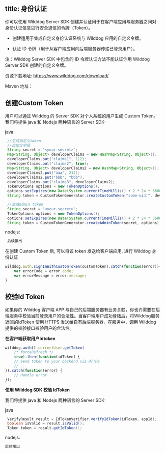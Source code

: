 title: 身份认证
---

你可以使用 Wilddog Server SDK 创建并认证用于在客户端应用与服务器之间对身份认证信息进行安全通信的令牌（Token）。

* 创建适用于集成自定义身份认证系统与 Wilddog 应用的自定义令牌。

* 认证 ID 令牌（用于从客户端应用向后端服务器传递已登录用户）。


注：Wilddog Server SDK 中包含的 ID 令牌认证方法不能认证你用 Wilddog Server SDK 创建的自定义令牌。

资源下载地址:
https://www.wilddog.com/download/

Maven 地址：

## 创建Custom Token

用户可以通过 Wilddog 的 Server SDK 对个人系统的用户生成 Custom Token。
我们将提供 java 和 Nodejs 两种语言的 Server SDK:

java:

```java
 //生成自定义token
 //自定义字段
 String secret = "<your-secret>"; 
 Map<String, Object> developerClaims = new HashMap<String, Object>();
 developerClaims.put("claims1", 112);
 developerClaims.put("claims2", true);
 Map<String, Object> developerClaims2 = new HashMap<String, Object>();
 developerClaims2.put("aaa", 212);
 developerClaims2.put("bbb", "bbb");
 developerClaims.put("claims3", developerClaims2);
 TokenOptions options = new TokenOptions();
 options.setExpires(new Date(System.currentTimeMillis() + 2 * 24 * 3600 * 1000L));
 String token = CustomTokenGenerator.createCustomToken("some-uid:", developerClaims, secret, options);

 //生成admin token
 String secret = "<your-secret>";
 TokenOptions options = new TokenOptions();
 options.setExpires(new Date(System.currentTimeMillis() + 2 * 24 * 3600 * 1000L));
 String token = CustomTokenGenerator.createAdminToken(secret, options);
```

nodejs:

```javascript
 后续推出
```

在创建 Custom Token 后, 可以将该 token 发送给客户端应用, 进行 Wilddog 身份认证

```javascript
wilddog.auth.signInWithCustomToken(customToken).catch(function(error)){
    var errorCode = error.code;
    var errorMessage = error.message;
}
```

## 校验Id Token

如果你的 Wilddog 客户端 APP 与自己的后端服务器有业务关联，你也许需要在后端服务中校验当前登录用户的合法性。当客户端用户成功登陆后，将Wilddog服务返回的IdToken 使用 HTTPS 发送给自有后端服务器，在服务中，调用 Wilddog 提供的校验接口校验用户的合法性。

**在客户端获取用户Idtoken**

```javascript
wilddog.auth().currentUser.getToken(
    /* forceRefresh */
    true).then(function(idToken) {
    // Send token to your backend via HTTPS 
    // ...
}).catch(function(error) {
    // Handle error
});
```

**使用 Wilddog SDK 校验 IdToken**

我们将提供 java 和 Nodejs 两种语言的 Server SDK:

java

```java
 VerifyResult result = IdTokenVerifier.verifyIdToken(idToken, appId);
 boolean isValid = result.isValid();
 Token token = result.getIdToken();

```

nodejs:

```javascript
后续推出

```

